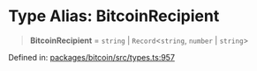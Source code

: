 # Type Alias: BitcoinRecipient

> **BitcoinRecipient** = `string` \| `Record`&lt;`string`, `number` \| `string`&gt;

Defined in: [packages/bitcoin/src/types.ts:957](https://github.com/dcdpr/did-btcr2-js/blob/c82bc5c69016e1146a0c52c6e6b21621f5abd6d4/packages/bitcoin/src/types.ts#L957)
